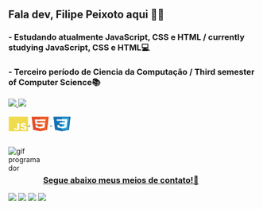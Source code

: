 ## Fala dev, Filipe Peixoto aqui 👋🏽
### - Estudando atualmente JavaScript, CSS e HTML / currently studying JavaScript, CSS e HTML💻
### - Terceiro período de Ciencia da Computação / Third semester of Computer Science📚

<div>
  <a href="https://github.com/JF532">
  <img height="180em" src="https://github-readme-stats.vercel.app/api?username=JF532&show_icons=true&theme=synthwave&include_all_commits=true&count_private=true"/>
  <img height="180em" src="https://github-readme-stats.vercel.app/api/top-langs/?username=JF532&layout=compact&langs_count=6&theme=synthwave"/>
</div>
<div style="display: inline_block"><br>
  <img align="center" alt="Js" height="30" width="40" src="https://raw.githubusercontent.com/devicons/devicon/master/icons/javascript/javascript-plain.svg">
  <img align="center" alt="HTML" height="30" width="40" src="https://raw.githubusercontent.com/devicons/devicon/master/icons/html5/html5-original.svg">
  <img align="center" alt="CSS" height="30" width="40" src="https://raw.githubusercontent.com/devicons/devicon/master/icons/css3/css3-original.svg">
</div>
  
  <br>
  
  <img height="70" width="70" align="left"
  src="https://media3.giphy.com/media/VTtANKl0beDFQRLDTh/giphy.gif?cid=ecf05e4744rg1tmp5ayc2inde8rf0wr0zizzvw1knnt8njwn&ep=v1_gifs_search&rid=giphy.gif&ct=g" alt="gif programador" target="_blank">

  <br>
  
 <br>
 
  ### Segue abaixo meus meios de contato!📨
 
<div> 
  <a href="https://instagram.com/filipepeixoto532_" target="_blank"><img src="https://img.shields.io/badge/-Instagram-%23E4405F?style=for-the-badge&logo=instagram&logoColor=white" target="_blank"></a>
 <a href="" target="_blank"><img src="https://img.shields.io/badge/Discord-7289DA?style=for-the-badge&logo=discord&logoColor=white" target="_blank"></a> 
  <a href = "mailto:jfilipe532@hotmail.com"><img src="https://img.shields.io/badge/-Gmail-%23333?style=for-the-badge&logo=gmail&logoColor=white" target="_blank"></a>
  <a href="" target="_blank"><img src="https://img.shields.io/badge/-LinkedIn-%230077B5?style=for-the-badge&logo=linkedin&logoColor=white" target="_blank"></a> 
 
 
</div>
